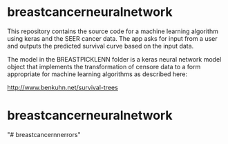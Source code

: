 breastcancerneuralnetwork
======

This repository contains the source code for a machine learning algorithm using keras and the SEER cancer data. The app asks for input from a user and outputs the predicted survival curve based on the input data.

The model in the BREASTPICKLENN folder is a keras neural network model  object that implements the transformation of censore data to a form appropriate for machine learning algorithms as described here:

http://www.benkuhn.net/survival-trees




# breastcancerneuralnetwork 
"# breastcancernnerrors" 
